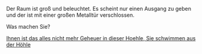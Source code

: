 Der Raum ist groß und beleuchtet. Es scheint nur einen Ausgang zu geben
und der ist mit einer großen Metalltür verschlossen.

Was machen Sie?

[Ihnen ist das alles nicht mehr Geheuer in dieser Hoehle, Sie schwimmen aus der Höhle](../../../Korallen.md)